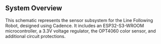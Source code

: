 ## System Overview
This schematic represents the sensor subsystem for the Line Following Robot, designed using Cadence. It includes an ESP32-S3-WROOM microcontroller, a 3.3V voltage regulator, the OPT4060 color sensor, and additional circuit protections.

